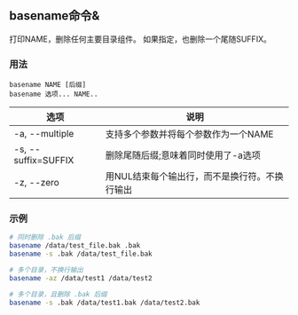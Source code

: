 ## basename命令&

打印NAME，删除任何主要目录组件。 
如果指定，也删除一个尾随SUFFIX。

### 用法
```shell
basename NAME [后缀]
basename 选项... NAME..

```

| 选项 | 说明 |
| --- | --- |
| -a, --multiple | 支持多个参数并将每个参数作为一个NAME |
| -s, --suffix=SUFFIX | 删除尾随后缀;意味着同时使用了-a选项 |
| -z, --zero | 用NUL结束每个输出行，而不是换行符。不换行输出 |

### 示例
```sh
# 同时删除 .bak 后缀
basename /data/test_file.bak .bak
basename -s .bak /data/test_file.bak

# 多个目录，不换行输出
basename -az /data/test1 /data/test2

# 多个目录，且删除 .bak 后缀
basename -s .bak /data/test1.bak /data/test2.bak

```